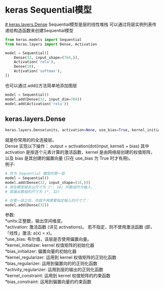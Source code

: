 # keras Sequential模型
[# keras.layers.Dense](#dense)
Sequential模型是层的线性堆栈
可以通过将层实例列表传递给构造函数来创建Sequential模型
```python
from keras.models import Sequential
from keras.layers import Dense, Activation

model = Sequential([
    Dense(32, input_shape=(784,)),
    Activation('relu'),
    Dense(10),
    Activation('softmax'),
])
```
也可以通过.add()方法简单地添加图层
```python
model = Sequential()
model.add(Dense(32, input_dim=784))
model.add(Activation('relu'))
```

<div id="dense"></div>

## keras.layers.Dense
```python
keras.layers.Dense(units, activation=None, use_bias=True, kernel_initializer='glorot_uniform', bias_initializer='zeros', kernel_regularizer=None, bias_regularizer=None, activity_regularizer=None, kernel_constraint=None, bias_constraint=None)
```
就是你常用的的全连接层。<br>
Dense 实现以下操作： output = activation(dot(input, kernel) + bias) 其中 activation 是按逐个元素计算的激活函数，kernel 是由网络层创建的权值矩阵，以及 bias 是其创建的偏置向量 (只在 use_bias 为 True 时才有用)。<br>
例子:<br>
```python
# 作为 Sequential 模型的第一层
model = Sequential()
model.add(Dense(32, input_shape=(16,)))
# 现在模型就会以尺寸为 (*, 16) 的数组作为输入，
# 其输出数组的尺寸为 (*, 32)

# 在第一层之后，你就不再需要指定输入的尺寸了：
model.add(Dense(32))
```
参数:<br>
*units:正整数，输出空间维度。<br>
*activation: 激活函数 (详见 activations)。 若不指定，则不使用激活函数 (即，「线性」激活: a(x) = x)。<br>
*use_bias: 布尔值，该层是否使用偏置向量。<br>
*kernel_initializer: kernel 权值矩阵的初始化器<br>
*bias_initializer: 偏置向量的初始化器<br>
*kernel_regularizer: 运用到 kernel 权值矩阵的正则化函数<br>
*bias_regularizer: 运用到偏置向的的正则化函数<br>
*activity_regularizer: 运用到层的输出的正则化函数<br>
*kernel_constraint: 运用到 kernel 权值矩阵的约束函数<br>
*bias_constraint: 运用到偏置向量的约束函数<br>
